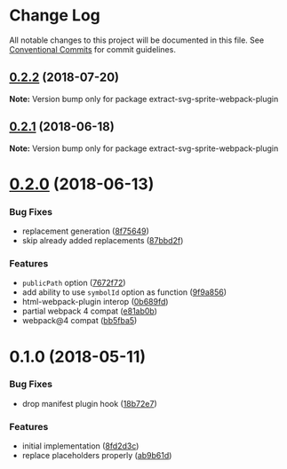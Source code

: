 # Change Log

All notable changes to this project will be documented in this file.
See [Conventional Commits](https://conventionalcommits.org) for commit guidelines.

<a name="0.2.2"></a>
## [0.2.2](https://github.com/kisenka/svg-mixer/packages/extract-svg-sprite-webpack-plugin/compare/extract-svg-sprite-webpack-plugin@0.2.1...extract-svg-sprite-webpack-plugin@0.2.2) (2018-07-20)




**Note:** Version bump only for package extract-svg-sprite-webpack-plugin

<a name="0.2.1"></a>
## [0.2.1](https://github.com/kisenka/svg-mixer/packages/extract-svg-sprite-webpack-plugin/compare/extract-svg-sprite-webpack-plugin@0.2.0...extract-svg-sprite-webpack-plugin@0.2.1) (2018-06-18)




**Note:** Version bump only for package extract-svg-sprite-webpack-plugin

<a name="0.2.0"></a>
# [0.2.0](https://github.com/kisenka/svg-mixer/packages/extract-svg-sprite-webpack-plugin/compare/extract-svg-sprite-webpack-plugin@0.1.0...extract-svg-sprite-webpack-plugin@0.2.0) (2018-06-13)


### Bug Fixes

* replacement generation ([8f75649](https://github.com/kisenka/svg-mixer/packages/extract-svg-sprite-webpack-plugin/commit/8f75649))
* skip already added replacements ([87bbd2f](https://github.com/kisenka/svg-mixer/packages/extract-svg-sprite-webpack-plugin/commit/87bbd2f))


### Features

* `publicPath` option ([7672f72](https://github.com/kisenka/svg-mixer/packages/extract-svg-sprite-webpack-plugin/commit/7672f72))
* add ability to use `symbolId` option as function ([9f9a856](https://github.com/kisenka/svg-mixer/packages/extract-svg-sprite-webpack-plugin/commit/9f9a856))
* html-webpack-plugin interop ([0b689fd](https://github.com/kisenka/svg-mixer/packages/extract-svg-sprite-webpack-plugin/commit/0b689fd))
* partial webpack 4 compat ([e81ab0b](https://github.com/kisenka/svg-mixer/packages/extract-svg-sprite-webpack-plugin/commit/e81ab0b))
* webpack@4 compat ([bb5fba5](https://github.com/kisenka/svg-mixer/packages/extract-svg-sprite-webpack-plugin/commit/bb5fba5))




<a name="0.1.0"></a>
# 0.1.0 (2018-05-11)


### Bug Fixes

* drop manifest plugin hook ([18b72e7](https://github.com/kisenka/svg-mixer/packages/extract-svg-sprite-webpack-plugin/commit/18b72e7))


### Features

* initial implementation ([8fd2d3c](https://github.com/kisenka/svg-mixer/packages/extract-svg-sprite-webpack-plugin/commit/8fd2d3c))
* replace placeholders properly ([ab9b61d](https://github.com/kisenka/svg-mixer/packages/extract-svg-sprite-webpack-plugin/commit/ab9b61d))

